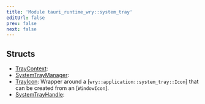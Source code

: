 ```yaml
---
title: 'Module tauri_runtime_wry::system_tray'
editUrl: false
prev: false
next: false
---
```




## Structs


- [TrayContext](/2/reference/rust/tauri-runtime-wry/TrayContext): 
- [SystemTrayManager](/2/reference/rust/tauri-runtime-wry/SystemTrayManager): 
- [TrayIcon](/2/reference/rust/tauri-runtime-wry/TrayIcon): Wrapper around a [`wry::application::system_tray::Icon`] that can be created from an [`WindowIcon`].
- [SystemTrayHandle](/2/reference/rust/tauri-runtime-wry/SystemTrayHandle): 